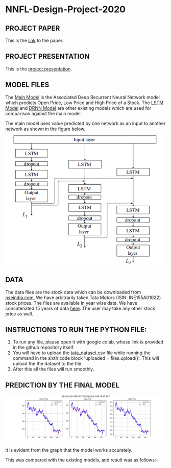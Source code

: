 # NNFL-Design-Project-2020


## PROJECT PAPER
This is the [link](https://link.springer.com/article/10.1007/s13042-019-01041-1) to the paper.

## PROJECT PRESENTATION
This is the [project presentation](https://github.com/niravbhandari2000/NNFL-Design-Project-2020/blob/master/NNFL%20Project%20Presentation.pdf).

## MODEL FILES
The [Main Model](https://github.com/niravbhandari2000/NNFL-Design-Project-2020/blob/master/ADRNN_Model_Final.ipynb)
is the Associated Deep Recurrent Neural Network model which predicts Open Price, Low Price and High Price of a Stock.
The [LSTM Model](https://github.com/niravbhandari2000/NNFL-Design-Project-2020/blob/master/LSTM_model_for_comparision.ipynb)
and 
[DRNN Model](https://github.com/niravbhandari2000/NNFL-Design-Project-2020/blob/master/DRNN_model_for_comparision.ipynb)
are other existing models which are used for comparison against the main model.

The main model uses value predicted by one network as an input to another network as shown in the figure below.
![IMAGE](https://github.com/niravbhandari2000/NNFL-Design-Project-2020/blob/master/Model%20Architecture.png)


## DATA
The data files are the stock data which can be downloaded from [nseindia.com.](https://www1.nseindia.com/products/content/equities/equities/eq_security.htm)
We have arbitrarily taken Tata Motors (ISIN: INE155A01022) stock prices. The files are available in year wise data. We have concatenated 15 years of data [here](https://github.com/niravbhandari2000/NNFL-Design-Project-2020/blob/master/tata_dataset.csv). The user may take any other stock price as well.
## INSTRUCTIONS TO RUN THE PYTHON FILE:
1) To run any file, please open it with google colab, whose link is provided in the github repository itself. 
2) You will have to upload the
[tata_dataset.csv](https://github.com/niravbhandari2000/NNFL-Design-Project-2020/blob/master/tata_dataset.csv)
file while running the command in the sixth code block 'uploaded = files.upload()'. This will upload the 
   the dataset to the file.
3) After this all the files will run smoothly.



## PREDICTION BY THE FINAL MODEL

![Prediction by the final model](4fde2e14-dd6a-4cbc-a3b2-55e1f075c2a5.png)

It is evident from the graph that the model works accurately. 

This was compared with the existing models, and result was as follows:- 
